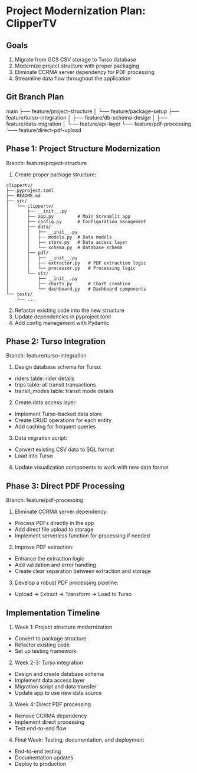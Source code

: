 # Project Modernization Plan: ClipperTV

## Goals

1. Migrate from GCS CSV storage to Turso database
2. Modernize project structure with proper packaging
3. Eliminate CCRMA server dependency for PDF processing
4. Streamline data flow throughout the application

## Git Branch Plan

main
├── feature/project-structure
│   └── feature/package-setup
├── feature/turso-integration
│   ├── feature/db-schema-design
│   ├── feature/data-migration
│   └── feature/api-layer
└── feature/pdf-processing
    └── feature/direct-pdf-upload

## Phase 1: Project Structure Modernization

Branch: feature/project-structure

1. Create proper package structure:

```
clippertv/
├── pyproject.toml
├── README.md
├── src/
│   └── clippertv/
│       ├── __init__.py
│       ├── app.py         # Main Streamlit app
│       ├── config.py      # Configuration management
│       ├── data/
│       │   ├── __init__.py
│       │   ├── models.py  # Data models
│       │   ├── store.py   # Data access layer
│       │   └── schema.py  # Database schema
│       ├── pdf/
│       │   ├── __init__.py
│       │   ├── extractor.py   # PDF extraction logic
│       │   └── processor.py   # Processing logic
│       └── viz/
│           ├── __init__.py
│           ├── charts.py      # Chart creation
│           └── dashboard.py   # Dashboard components
└── tests/
    └── ...
```

2. Refactor existing code into the new structure
3. Update dependencies in pyproject.toml
4. Add config management with Pydantic

## Phase 2: Turso Integration

Branch: feature/turso-integration

1. Design database schema for Turso:
  - riders table: rider details
  - trips table: all transit transactions
  - transit_modes table: transit mode details
2. Create data access layer:
  - Implement Turso-backed data store
  - Create CRUD operations for each entity
  - Add caching for frequent queries
3. Data migration script:
  - Convert existing CSV data to SQL format
  - Load into Turso
4. Update visualization components to work with new data format

## Phase 3: Direct PDF Processing

Branch: feature/pdf-processing

1. Eliminate CCRMA server dependency:
  - Process PDFs directly in the app
  - Add direct file upload to storage
  - Implement serverless function for processing if needed
2. Improve PDF extraction:
  - Enhance the extraction logic
  - Add validation and error handling
  - Create clear separation between extraction and storage
3. Develop a robust PDF processing pipeline:
  - Upload → Extract → Transform → Load to Turso

## Implementation Timeline

1. Week 1: Project structure modernization
  - Convert to package structure
  - Refactor existing code
  - Set up testing framework
2. Week 2-3: Turso integration
  - Design and create database schema
  - Implement data access layer
  - Migration script and data transfer
  - Update app to use new data source
3. Week 4: Direct PDF processing
  - Remove CCRMA dependency
  - Implement direct processing
  - Test end-to-end flow
4. Final Week: Testing, documentation, and deployment
  - End-to-end testing
  - Documentation updates
  - Deploy to production
